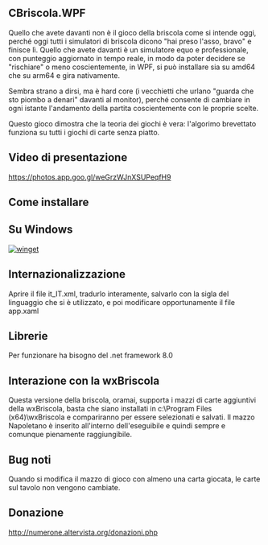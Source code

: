 ## CBriscola.WPF
Quello che avete davanti non è il gioco della briscola come si intende oggi, perché oggi tutti i simulatori di briscola dicono "hai preso l'asso, bravo" e finisce lì. Quello che avete davanti è un simulatore equo e professionale, con punteggio aggiornato in tempo reale, in modo da poter decidere se "rischiare" o meno coscientemente, in WPF, si può installare sia su amd64 che su arm64 e gira nativamente.

Sembra strano a dirsi, ma è hard core (i vecchietti che urlano "guarda che sto piombo a denari" davanti al monitor), perché consente di cambiare in ogni istante l'andamento della partita coscientemente con le proprie scelte.

Questo gioco dimostra che la teoria dei giochi è vera: l'algorimo brevettato funziona su tutti i giochi di carte senza piatto.


## Video di presentazione

https://photos.app.goo.gl/weGrzWJnXSUPeqfH9

## Come installare
## Su Windows

[![winget](https://user-images.githubusercontent.com/49786146/159123313-3bdafdd3-5130-4b0d-9003-40618390943a.png)](https://marticliment.com/wingetui/share?pid=GiulioSorrentino.CBriscola.WPF&pname=CBriscola.WPF&psource=Winget:%20winget)

## Internazionalizzazione
Aprire il file it_IT.xml, tradurlo interamente, salvarlo con la sigla del linguaggio che si è utilizzato, e poi modificare opportunamente il file app.xaml

## Librerie
Per funzionare ha bisogno del .net framework 8.0

## Interazione con la wxBriscola
Questa versione della briscola, oramai, supporta i mazzi di carte aggiuntivi della wxBriscola, basta che siano installati in c:\Program Files (x64)\wxBriscola e compariranno per essere selezionati e salvati.
Il mazzo Napoletano è inserito all'interno dell'eseguibile e quindi sempre e comunque pienamente raggiungibile.

## Bug noti

Quando si modifica il mazzo di gioco con almeno una carta giocata, le carte sul tavolo non vengono cambiate.

## Donazione

http://numerone.altervista.org/donazioni.php
